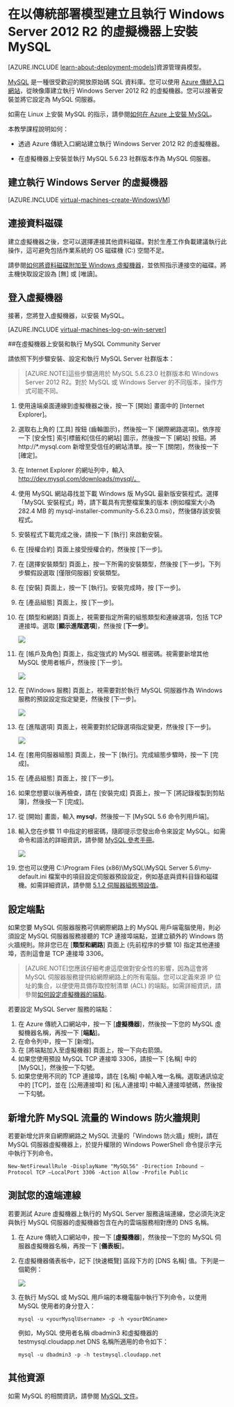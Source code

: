 <properties
	pageTitle="建立執行 MySQL 的 VM | Microsoft Azure"
	description="以傳統部署模型建立執行 Windows Server 2012 R2 的 Azure 虛擬機器，然後在該虛擬機器上安裝及設定 MySQL 資料庫。"
	services="virtual-machines"
	documentationCenter=""
	authors="cynthn"
	manager="timlt"
	editor="tysonn"
	tags="azure-service-management"/>

<tags
	ms.service="virtual-machines"
	ms.workload="infrastructure-services"
	ms.tgt_pltfrm="vm-windows"
	ms.devlang="na"
	ms.topic="article"
	ms.date="11/09/2015"
	ms.author="cynthn"/>


# 在以傳統部署模型建立且執行 Windows Server 2012 R2 的虛擬機器上安裝 MySQL

[AZURE.INCLUDE [learn-about-deployment-models](../../includes/learn-about-deployment-models-classic-include.md)]資源管理員模型。


[MySQL](http://www.mysql.com) 是一種很受歡迎的開放原始碼 SQL 資料庫。您可以使用 [Azure 傳統入口網站](http://manage.windowsazure.com)，從映像庫建立執行 Windows Server 2012 R2 的虛擬機器。您可以接著安裝並將它設定為 MySQL 伺服器。

如需在 Linux 上安裝 MySQL 的指示，請參閱[如何在 Azure 上安裝 MySQL](virtual-machines-linux-install-mysql.md)。

本教學課程說明如何：

- 透過 Azure 傳統入口網站建立執行 Windows Server 2012 R2 的虛擬機器。

- 在虛擬機器上安裝並執行 MySQL 5.6.23 社群版本作為 MySQL 伺服器。


## 建立執行 Windows Server 的虛擬機器

[AZURE.INCLUDE [virtual-machines-create-WindowsVM](../../includes/virtual-machines-create-windowsvm.md)]

## 連接資料磁碟

建立虛擬機器之後，您可以選擇連接其他資料磁碟。對於生產工作負載建議執行此操作，這可避免包括作業系統的 OS 磁碟機 (C:) 空間不足。

請參閱[如何將資料磁碟附加至 Windows 虛擬機器](storage-windows-attach-disk.md)，並依照指示連接空的磁碟。將主機快取設定設為 [無] 或 [唯讀]。

## 登入虛擬機器

接著，您將登入虛擬機器，以安裝 MySQL。

[AZURE.INCLUDE [virtual-machines-log-on-win-server](../../includes/virtual-machines-log-on-win-server.md)]

##在虛擬機器上安裝和執行 MySQL Community Server

請依照下列步驟安裝、設定和執行 MySQL Server 社群版本：

> [AZURE.NOTE]這些步驟適用於 MySQL 5.6.23.0 社群版本和 Windows Server 2012 R2。對於 MySQL 或 Windows Server 的不同版本，操作方式可能不同。

1.	使用遠端桌面連線到虛擬機器之後，按一下 [開始] 畫面中的 [Internet Explorer]。
2.	選取右上角的 [工具] 按鈕 (齒輪圖示)，然後按一下 [網際網路選項]。依序按一下 [安全性] 索引標籤和[信任的網站] 圖示，然後按一下 [網站] 按鈕。將 http://*.mysql.com 新增至受信任的網站清單。按一下 [關閉]，然後按一下 [確定]。
3.	在 Internet Explorer 的網址列中，輸入 http://dev.mysql.com/downloads/mysql/。
4.	使用 MySQL 網站尋找並下載 Windows 版 MySQL 最新版安裝程式。選擇「MySQL 安裝程式」時，請下載具有完整檔案集的版本 (例如檔案大小為 282.4 MB 的 mysql-installer-community-5.6.23.0.msi)，然後儲存該安裝程式。
5.	安裝程式下載完成之後，請按一下 [執行] 來啟動安裝。
6.	在 [授權合約] 頁面上接受授權合約，然後按 [下一步]。
7.	在 [選擇安裝類型] 頁面上，按一下所需的安裝類型，然後按 [下一步]。下列步驟假設選取 [僅限伺服器] 安裝類型。
8.	在 [安裝] 頁面上，按一下 [執行]。安裝完成時，按 [下一步]。
9.	在 [產品組態] 頁面上，按 [下一步]。
10.	在 [類型和網路] 頁面上，視需要指定所需的組態類型和連線選項，包括 TCP 連接埠。選取 [**顯示進階選項**]，然後按 [**下一步**]。

	![](./media/virtual-machines-mysql-windows-server-2008r2/MySQL_TypeNetworking.png)

11.	在 [帳戶及角色] 頁面上，指定強式的 MySQL 根密碼。視需要新增其他 MySQL 使用者帳戶，然後按 [下一步]。

	![](./media/virtual-machines-mysql-windows-server-2008r2/MySQL_AccountsRoles_Filled.png)

12.	在 [Windows 服務] 頁面上，視需要對於執行 MySQL 伺服器作為 Windows 服務的預設設定指定變更，然後按 [下一步]。

	![](./media/virtual-machines-mysql-windows-server-2008r2/MySQL_WindowsService.png)

13.	在 [進階選項] 頁面上，視需要對於記錄選項指定變更，然後按 [下一步]。

	![](./media/virtual-machines-mysql-windows-server-2008r2/MySQL_AdvOptions.png)

14.	在 [套用伺服器組態] 頁面上，按一下 [執行]。完成組態步驟時，按一下 [完成]。
15.	在 [產品組態] 頁面上，按 [下一步]。
16.	如果您想要以後再檢查，請在 [安裝完成] 頁面上，按一下 [將記錄複製到剪貼簿]，然後按一下 [完成]。
17.	從 [開始] 畫面，輸入 **mysql**，然後按一下 [MySQL 5.6 命令列用戶端]。
18.	輸入您在步驟 11 中指定的根密碼，隨即提示您發出命令來設定 MySQL。如需命令和語法的詳細資訊，請參閱 [MySQL 參考手冊](http://dev.mysql.com/doc/refman/5.6/en/server-configuration-defaults.html)。

	![](./media/virtual-machines-mysql-windows-server-2008r2/MySQL_CommandPrompt.png)

19.	您也可以使用 C:\\Program Files (x86)\\MySQL\\MySQL Server 5.6\\my-default.ini 檔案中的項目設定伺服器預設設定，例如基底與資料目錄和磁碟機。如需詳細資訊，請參閱 [5\.1.2 伺服器組態預設值](http://dev.mysql.com/doc/refman/5.6/en/server-configuration-defaults.html)。

## 設定端點

如果您要 MySQL 伺服器服務可供網際網路上的 MySQL 用戶端電腦使用，則必須設定 MySQL 伺服器服務接聽的 TCP 連接埠端點，並建立額外的 Windows 防火牆規則。除非您已在 [**類型和網路**] 頁面上 (先前程序的步驟 10) 指定其他連接埠，否則這會是 TCP 連接埠 3306。


> [AZURE.NOTE]您應該仔細考慮這麼做對安全性的影響，因為這會將 MySQL 伺服器服務提供給網際網路上的所有電腦。您可以定義來源 IP 位址的集合，以便使用具備存取控制清單 (ACL) 的端點。如需詳細資訊，請參閱[如何設定虛擬機器的端點](virtual-machines-set-up-endpoints.md)。


若要設定 MySQL Server 服務的端點：

1.	在 Azure 傳統入口網站中，按一下 [**虛擬機器**]，然後按一下您的 MySQL 虛擬機器名稱，再按一下 [**端點**]。
2.	在命令列中，按一下 [新增]。
3.	在 [將端點加入至虛擬機器] 頁面上，按一下向右箭頭。
4.	如果您使用預設 MySQL TCP 連接埠 3306，請按一下 [名稱] 中的 [MySQL]，然後按一下勾號。
5.	如果您使用不同的 TCP 連接埠，請在 [名稱] 中輸入唯一名稱。選取通訊協定中的 [TCP]，並在 [公用連接埠] 和 [私人連接埠] 中輸入連接埠號碼，然後按一下勾號。

## 新增允許 MySQL 流量的 Windows 防火牆規則

若要新增允許來自網際網路之 MySQL 流量的「Windows 防火牆」規則，請在 MySQL 伺服器虛擬機器上，於提升權限的 Windows PowerShell 命令提示字元中執行下列命令。

	New-NetFirewallRule -DisplayName "MySQL56" -Direction Inbound –Protocol TCP –LocalPort 3306 -Action Allow -Profile Public


	
## 測試您的遠端連線


若要測試 Azure 虛擬機器上執行的 MySQL Server 服務遠端連線，您必須先決定與執行 MySQL 伺服器的虛擬機器包含在內的雲端服務相對應的 DNS 名稱。

1.	在 Azure 傳統入口網站中，按一下 [**虛擬機器**]，然後按一下您的 MySQL 伺服器虛擬機器名稱，再按一下 [**儀表板**]。
2.	在虛擬機器儀表板中，記下 [快速概覽] 區段下方的 [DNS 名稱] 值。下列是一個範例：

	![](./media/virtual-machines-mysql-windows-server-2008r2/MySQL_DNSName.png)

3.	在執行 MySQL 或 MySQL 用戶端的本機電腦中執行下列命令，以使用 MySQL 使用者的身分登入：

		mysql -u <yourMysqlUsername> -p -h <yourDNSname>

	例如，MySQL 使用者名稱 dbadmin3 和虛擬機器的 testmysql.cloudapp.net DNS 名稱所適用的命令如下：

		mysql -u dbadmin3 -p -h testmysql.cloudapp.net


## 其他資源

如需 MySQL 的相關資訊，請參閱 [MySQL 文件](http://dev.mysql.com/doc/)。

<!---HONumber=AcomDC_1203_2015-->